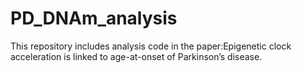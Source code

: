 # PD_DNAm_analysis
This repository includes analysis code in the paper:Epigenetic clock acceleration is linked to age-at-onset of Parkinson’s disease.

